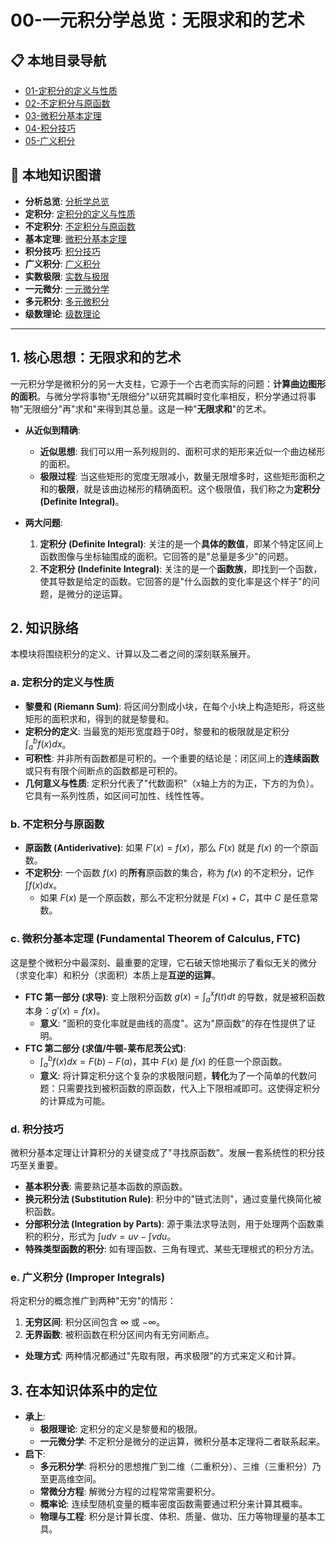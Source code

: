 # 00-一元积分学总览：无限求和的艺术

## 📋 本地目录导航

- [01-定积分的定义与性质](./01-定积分的定义与性质.md)
- [02-不定积分与原函数](./02-不定积分与原函数.md)
- [03-微积分基本定理](./03-微积分基本定理.md)
- [04-积分技巧](./04-积分技巧.md)
- [05-广义积分](./05-广义积分.md)

## 🧠 本地知识图谱

- **分析总览**: [分析学总览](../00-分析学总览.md)
- **定积分**: [定积分的定义与性质](./01-定积分的定义与性质.md)
- **不定积分**: [不定积分与原函数](./02-不定积分与原函数.md)
- **基本定理**: [微积分基本定理](./03-微积分基本定理.md)
- **积分技巧**: [积分技巧](./04-积分技巧.md)
- **广义积分**: [广义积分](./05-广义积分.md)
- **实数极限**: [实数与极限](../01-实数与极限/00-模块总览.md)
- **一元微分**: [一元微分学](../02-一元微分学/00-模块总览.md)
- **多元积分**: [多元微积分](../05-多元微积分/00-模块总览.md)
- **级数理论**: [级数理论](../04-级数理论/00-模块总览.md)

---

## 1. 核心思想：无限求和的艺术

一元积分学是微积分的另一大支柱，它源于一个古老而实际的问题：**计算曲边图形的面积**。与微分学将事物"无限细分"以研究其瞬时变化率相反，积分学通过将事物"无限细分"再"求和"来得到其总量。这是一种"**无限求和**"的艺术。

- **从近似到精确**:
  - **近似思想**: 我们可以用一系列规则的、面积可求的矩形来近似一个曲边梯形的面积。
  - **极限过程**: 当这些矩形的宽度无限减小，数量无限增多时，这些矩形面积之和的**极限**，就是该曲边梯形的精确面积。这个极限值，我们称之为**定积分 (Definite Integral)**。

- **两大问题**:
    1. **定积分 (Definite Integral)**: 关注的是一个**具体的数值**，即某个特定区间上函数图像与坐标轴围成的面积。它回答的是"总量是多少"的问题。
    2. **不定积分 (Indefinite Integral)**: 关注的是一个**函数族**，即找到一个函数，使其导数是给定的函数。它回答的是"什么函数的变化率是这个样子"的问题，是微分的逆运算。

## 2. 知识脉络

本模块将围绕积分的定义、计算以及二者之间的深刻联系展开。

### a. 定积分的定义与性质

- **黎曼和 (Riemann Sum)**: 将区间分割成小块，在每个小块上构造矩形，将这些矩形的面积求和，得到的就是黎曼和。
- **定积分的定义**: 当最宽的矩形宽度趋于0时，黎曼和的极限就是定积分 $\int_a^b f(x) dx$。
- **可积性**: 并非所有函数都是可积的。一个重要的结论是：闭区间上的**连续函数**或只有有限个间断点的函数都是可积的。
- **几何意义与性质**: 定积分代表了"代数面积"（x轴上方的为正，下方的为负）。它具有一系列性质，如区间可加性、线性性等。

### b. 不定积分与原函数

- **原函数 (Antiderivative)**: 如果 $F'(x) = f(x)$，那么 $F(x)$ 就是 $f(x)$ 的一个原函数。
- **不定积分**: 一个函数 $f(x)$ 的**所有**原函数的集合，称为 $f(x)$ 的不定积分，记作 $\int f(x) dx$。
  - 如果 $F(x)$ 是一个原函数，那么不定积分就是 $F(x) + C$，其中 $C$ 是任意常数。

### c. 微积分基本定理 (Fundamental Theorem of Calculus, FTC)

这是整个微积分中最深刻、最重要的定理，它石破天惊地揭示了看似无关的微分（求变化率）和积分（求面积）本质上是**互逆的运算**。

- **FTC 第一部分 (求导)**: 变上限积分函数 $g(x) = \int_a^x f(t) dt$ 的导数，就是被积函数本身：$g'(x) = f(x)$。
  - **意义**: "面积的变化率就是曲线的高度"。这为"原函数"的存在性提供了证明。
- **FTC 第二部分 (求值/牛顿-莱布尼茨公式)**:
  - $\int_a^b f(x) dx = F(b) - F(a)$，其中 $F(x)$ 是 $f(x)$ 的任意一个原函数。
  - **意义**: 将计算定积分这个复杂的求极限问题，**转化**为了一个简单的代数问题：只需要找到被积函数的原函数，代入上下限相减即可。这使得定积分的计算成为可能。

### d. 积分技巧

微积分基本定理让计算积分的关键变成了"寻找原函数"。发展一套系统性的积分技巧至关重要。

- **基本积分表**: 需要熟记基本函数的原函数。
- **换元积分法 (Substitution Rule)**: 积分中的"链式法则"，通过变量代换简化被积函数。
- **分部积分法 (Integration by Parts)**: 源于乘法求导法则，用于处理两个函数乘积的积分，形式为 $\int u dv = uv - \int v du$。
- **特殊类型函数的积分**: 如有理函数、三角有理式、某些无理根式的积分方法。

### e. 广义积分 (Improper Integrals)

将定积分的概念推广到两种"无穷"的情形：

1. **无穷区间**: 积分区间包含 $\infty$ 或 $-\infty$。
2. **无界函数**: 被积函数在积分区间内有无穷间断点。

- **处理方式**: 两种情况都通过"先取有限，再求极限"的方式来定义和计算。

## 3. 在本知识体系中的定位

- **承上**:
  - **极限理论**: 定积分的定义是黎曼和的极限。
  - **一元微分学**: 不定积分是微分的逆运算，微积分基本定理将二者联系起来。
- **启下**:
  - **多元积分学**: 将积分的思想推广到二维（二重积分）、三维（三重积分）乃至更高维空间。
  - **常微分方程**: 解微分方程的过程常常需要积分。
  - **概率论**: 连续型随机变量的概率密度函数需要通过积分来计算其概率。
  - **物理与工程**: 积分是计算长度、体积、质量、做功、压力等物理量的基本工具。
